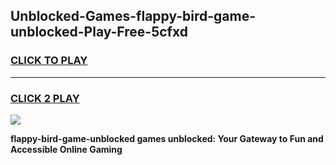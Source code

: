 
## Unblocked-Games-flappy-bird-game-unblocked-Play-Free-5cfxd
<h3>
<a href="https://premium76.site?title=flappy-bird-game-unblocked&ref=21A">CLICK TO PLAY</a></h3>
<hr>

<h3>
<a href="https://premium76.site?title=flappy-bird-game-unblocked&ref=21A">CLICK 2 PLAY</a>
  
</h3>

<a href="https://premium76.site?title=flappy-bird-game-unblocked&ref=21A"><img src="https://clearcache.store/games.png"></a>


**flappy-bird-game-unblocked games unblocked: Your Gateway to Fun and Accessible Online Gaming**
